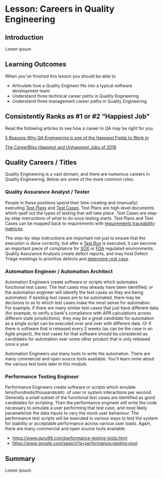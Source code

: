 # Lesson: Careers in Quality Engineering

## Introduction

Lorem ipsum

## Learning Outcomes

When you've finished this lesson you should be able to 
* Articulate how a Quality Engineer fits into a typical software development team
* Understand three technical career paths in Quality Engineering
* Understand three management career paths in Quality Engineering

## Consistently Ranks as #1 or #2 “Happiest Job”

Read the following articles to see how a career in QA may be right for you.

[5 Reasons Why QA Engineering is one of the Happiest Fields to Work In](https://www.careerist.com/insights/5-reasons-why-qa-engineering-is-one-of-the-happiest-fields-to-work-in)

[The CareerBliss Happiest and Unhappiest Jobs of 2018](https://www.careerbliss.com/blog/the-careerbliss-happiest-and-unhappiest-jobs-of-2018)

## Quality Careers / Titles

Quality Engineering is a vast domain, and there are numerous careers in Quality Engineering. Below are some of the more common roles.

### Quality Assurance Analyst / Tester

People in these positions spend their time creating and (manually) executing [Test Plans](https://en.wikipedia.org/wiki/Test_plan) and [Test Cases](https://en.wikipedia.org/wiki/Test_case). Test Plans are high-level documents which spell out the types of testing that will take place. Test Cases are step-by-step instructions of what to do once testing starts.  Test Plans and Test Cases can be mapped back to requirements with [requirements traceability matrices](https://www.softwaretestinghelp.com/requirements-traceability-matrix/).

The step-by-step instructions are important not just to ensure that the execution is done correctly, but after a [Test Run](https://www.testmonitor.com/blog/test-case-test-suite-test-run-whats-the-difference) is executed, it can become an important piece of compliance for [SOX](https://en.wikipedia.org/wiki/Sarbanes%E2%80%93Oxley_Act) or [FDA](https://www.fda.gov/files/medical%20devices/published/General-Principles-of-Software-Validation---Final-Guidance-for-Industry-and-FDA-Staff.pdf) regulated environments. Quality Assurance Analysts create defect reports, and may hold Defect Triage meetings to prioritize defects and  [determine root case](https://en.wikipedia.org/wiki/Root_cause_analysis).

### Automation Engineer / Automation Architect

Automation Engineers create software or scripts which automates functional test cases. The test cases may already have been identified, or the automation engineer will identify the test cases as they are being automated. If existing test cases are to be automated, there may be decisions to as to which test cases make the most sense for automation. For example, if there are many similar test cases that just have different data (for example, to verify a bank's compliance with APR calculations across different state jurisdictions), they may be a great candidate for automation as a single script can be executed over and over with different data. Or if there is software that is released every 2 weeks (as can be the case in an Agile project), the test cases for that software should be considered as candidates for automation over some other product that is only released once a year.

Automation Engineers use many tools to write the automation. There are many commercial and open source tools available. You'll learn more about the various test tools later in this module.

### Performance Testing Engineer

Performance Engineers create software or scripts which emulate tens/hundreds/thousands/etc. of user or system interactions per second. Generally a small subset of the functional test cases are identified as good candidates for scripting. Then the performance engineer will write the code necessary to simulate a user performing that test case, and most likely parameterize the data inputs to vary the mock user behaviour. The performance test scripts will be executed in various ways to test the system for stability or acceptable performance across various user loads. Again, there are many commercial and open source tools available.
* https://www.guru99.com/performance-testing-tools.html
* https://www.google.com/search?q=performance+testing+tool

## Summary

Lorem ipsum
